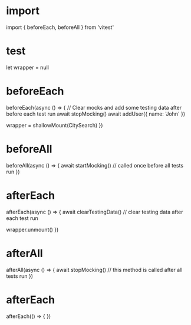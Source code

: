 # import
import { beforeEach, beforeAll } from 'vitest'


# test
let wrapper = null

# beforeEach
beforeEach(async () => {
  // Clear mocks and add some testing data after before each test run
  await stopMocking()
  await addUser({ name: 'John' })
  
  wrapper = shallowMount(CitySearch)
})


# beforeAll
beforeAll(async () => {
  await startMocking() // called once before all tests run
})


# afterEach
afterEach(async () => {
  await clearTestingData()    // clear testing data after each test run

  wrapper.unmount()
})


# afterAll
afterAll(async () => {
  await stopMocking() // this method is called after all tests run
})


# afterEach
afterEach(() => {
})






